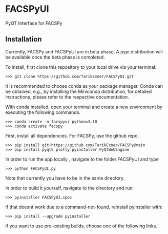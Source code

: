 # FACSPyUI
PyQT Interface for FACSPy



## Installation
Currently, FACSPy and FACSPyUI are in beta phase. A pypi distribution will be available once the beta phase is completed.

To install, first clone this repository to your local drive via your terminal:

```shell
>>> git clone https://github.com/TarikExner/FACSPyUI.git
```

It is recommended to choose conda as your package manager. Conda can be obtained, e.g., by installing the Miniconda distribution, for detailed instructions, please refer to the respective documentation.

With conda installed, open your terminal and create a new environment by executing the following commands.
```shell
>>> conda create -n facspyui python=3.10
>>> conda activate facspy
```

First, install all dependencies. For FACSPy, use the github repo.
```shell
>>> pip install git+https://github.com/TarikExner/FACSPy@main
>>> pip install pyqt5 plotly pyinstaller PyQtWebEngine
```

In order to run the app locally , navigate to the folder FACSPyUI and type
```shell
>>> python FACSPyUI.py
```
Note that currently you have to be in the same directory.


In order to build it yourself, navigate to the directory and run:
```shell
>>> pyinstaller FACSPyUI.spec
```

If that doesnt work due to a command-not-found, reinstall pyinstaller with:
```shell
>>> pip install --upgrade pyinstaller
```

If you want to use pre-existing builds, choose one of the following links.

